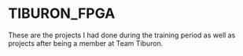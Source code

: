 # TIBURON_FPGA
These are the projects I had done during the training period as well as projects after being a member at Team Tiburon.
